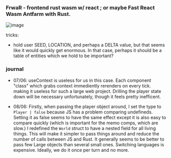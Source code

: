 ### FrwaR - frontend rust wasm w/ react ; or maybe Fast React Wasm Antfarm with Rust.

![image](https://github.com/sqrtM/FrawR/assets/79169638/6982f336-00c7-4158-b5df-e56cd699b024)


tricks:
- hold user SEED, LOCATION, and perhaps a DELTA value, but that seems like it would quickly get enormous.
In that case, perhaps it should be a table of entities which we hold to be important?


### journal
- 07/06: useContext is useless for us in this case. Each component "class" which grabs context immediently rerenders on every tick.
making it useless for such a large web project. Drilling the player state down will
be necessary unfortunately, though it feels pretty inefficent.

- 08/06: Firstly, when passing the player object around,  I set the type to `Player | false` because JS has a problem comparing undefineds.
Setting it as false seems to have the same effect except it is also easy to compare quickly (which is important for the memo comps, which are slow.)
I redefined the `World` struct to have a nested field for all living things. This will make it simpler to pass things around and reduce the number of calls
between JS and Rust. It generally seems to be better to pass few Large objects than several small ones. Switching languages is expensive. Ideally, we 
do it once per turn and no more.